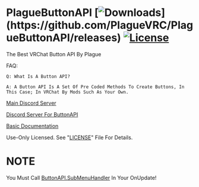 # PlagueButtonAPI [![Downloads](https://img.shields.io/github/downloads/PlagueVRC/PlagueButtonAPI/total?color=magenta&label=Latest%20PlagueButtonAPIExample%20Downloads:)](https://github.com/PlagueVRC/PlagueButtonAPI/releases) [![License](https://img.shields.io/badge/License-Use%20Only-magenta.svg)](https://github.com/PlagueVRC/PlagueButtonAPI/blob/master/LICENSE)
The Best VRChat Button API By Plague

FAQ:
```
Q: What Is A Button API?

A: A Button API Is A Set Of Pre Coded Methods To Create Buttons, In This Case; In VRChat By Mods Such As Your Own.
```
[Main Discord Server](https://VRCAntiCrash.com/Discord)

[Discord Server For ButtonAPI](https://VRCAntiCrash.com/ButtonAPI)

[Basic Documentation](https://github.com/PlagueVRC/PlagueButtonAPI/wiki)

Use-Only Licensed. See "[LICENSE](https://github.com/PlagueVRC/PlagueButtonAPI/blob/master/LICENSE)" File For Details.

# NOTE
You Must Call [ButtonAPI.SubMenuHandler](https://github.com/PlagueVRC/PlagueButtonAPI/blob/master/PlagueButtonAPI.cs#L1053) In Your OnUpdate!
